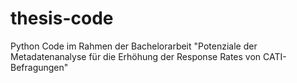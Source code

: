 # thesis-code
Python Code im Rahmen der Bachelorarbeit "Potenziale der Metadatenanalyse für die Erhöhung der Response Rates von CATI-Befragungen"

